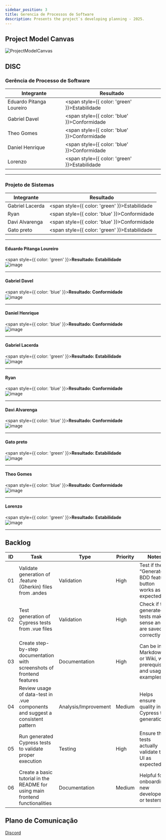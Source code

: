 ```yaml
---
sidebar_position: 3
title: Gerencia de Processos de Software
description: Presents the project`s developing planning - 2025.
---
```


## Project Model Canvas
![ProjectModelCanvas](https://github.com/user-attachments/assets/75d8b747-162f-4019-8fda-822d56d869ae)

## DISC
### Gerência de Processo de Software

| Integrante                | Resultado                                         |
|--------------------------|---------------------------------------------------|
| Eduardo Pitanga Loureiro | <span style={{ color: 'green' }}>Estabilidade</span>    |
| Gabriel Davel            | <span style={{ color: 'blue' }}>Conformidade</span>     |
| Theo Gomes               | <span style={{ color: 'blue' }}>Conformidade</span>     |
| Daniel Henrique          | <span style={{ color: 'blue' }}>Conformidade</span>     |
| Lorenzo                  | <span style={{ color: 'green' }}>Estabilidade</span>    |

---

### Projeto de Sistemas

| Integrante       | Resultado                                         |
|------------------|--------------------------------------------------|
| Gabriel Lacerda  | <span style={{ color: 'green' }}>Estabilidade</span>    |
| Ryan             | <span style={{ color: 'blue' }}>Conformidade</span>     |
| Davi Alvarenga   | <span style={{ color: 'blue' }}>Conformidade</span>     |
| Gato preto       | <span style={{ color: 'green' }}>Estabilidade</span>    |

---
#### Eduardo Pitanga Loureiro
<span style={{ color: 'green' }}><strong>Resultado: Estabilidade</strong></span>  
![image](https://github.com/user-attachments/assets/c5611100-4206-4d4a-a55f-c61d49cb25e8)

---
#### Gabriel Davel
<span style={{ color: 'blue' }}><strong>Resultado: Conformidade</strong></span>  
![image](https://github.com/user-attachments/assets/bed0e785-7437-428b-9780-e2b73fd0476a)

---
#### Daniel Henrique
<span style={{ color: 'blue' }}><strong>Resultado: Conformidade</strong></span>  
![image](https://github.com/user-attachments/assets/916a485f-2481-46b8-a8dd-d1f7fc3799cd)

---

#### Gabriel Lacerda
<span style={{ color: 'green' }}><strong>Resultado: Estabilidade</strong></span>  
![image](https://github.com/user-attachments/assets/3e8cf828-20e9-4625-beef-df0b0ef0e77f)

---

#### Ryan
<span style={{ color: 'blue' }}><strong>Resultado: Conformidade</strong></span>  
![image](https://github.com/user-attachments/assets/b8f83343-a4a0-4910-a449-53003fc0ad25)

---

#### Davi Alvarenga
<span style={{ color: 'blue' }}><strong>Resultado: Conformidade</strong></span>  
![image](https://github.com/user-attachments/assets/f7e36fa9-5952-4eb9-93b4-7009f5c1bd83)

---
#### Gato preto
<span style={{ color: 'green' }}><strong>Resultado: Estabilidade</strong></span>  
![image](https://github.com/user-attachments/assets/1a35ae55-7216-4e15-8502-1ba21d76870e)

---
#### Theo Gomes
<span style={{ color: 'blue' }}><strong>Resultado: Conformidade</strong></span>  
![image](https://github.com/user-attachments/assets/8c949c9b-105f-4448-8ed0-7007f27bae0c)

---

#### Lorenzo

<span style={{ color: 'green' }}><strong>Resultado: Estabilidade</strong></span>  
![image](https://github.com/user-attachments/assets/8cbede36-3bdc-4b41-b430-96a8753c2634)

---

## Backlog
| ID  | Task                                                                                   | Type            | Priority  | Notes                                                                 |
|-----|----------------------------------------------------------------------------------------|------------------|-----------|------------------------------------------------------------------------|
| 01  | Validate generation of .feature (Gherkin) files from .andes                       | Validation       | High      | Test if the “Generate BDD feature” button works as expected            |
| 02  | Test generation of Cypress tests from .vue files                                     | Validation       | High      | Check if the generated tests make sense and are saved correctly        |
| 03  | Create step-by-step documentation with screenshots of frontend features                | Documentation    | High      | Can be in Markdown or Wiki, with prerequisites and usage examples      |
| 04  | Review usage of data-test in .vue components and suggest a consistent pattern       | Analysis/Improvement | Medium | Helps ensure quality in Cypress test generation                        |
| 05  | Run generated Cypress tests to validate proper execution                               | Testing          | High      | Ensure the tests actually validate the UI as expected                  |
| 06  | Create a basic tutorial in the README for using main frontend functionalities          | Documentation    | Medium    | Helpful for onboarding new developers or testers                       |

## Plano de Comunicação
[Discord](https://discord.com/channels/1361281159954173952/1361281159954173955)
